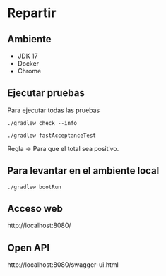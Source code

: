 # Repartir

## Ambiente

 * JDK 17
 * Docker
 * Chrome

## Ejecutar pruebas

Para ejecutar todas las pruebas

```
./gradlew check --info
```

```
./gradlew fastAcceptanceTest
```

Regla -> Para que el total sea positivo.

## Para levantar en el ambiente local

```
./gradlew bootRun
```
## Acceso web

http://localhost:8080/

## Open API

http://localhost:8080/swagger-ui.html

##
